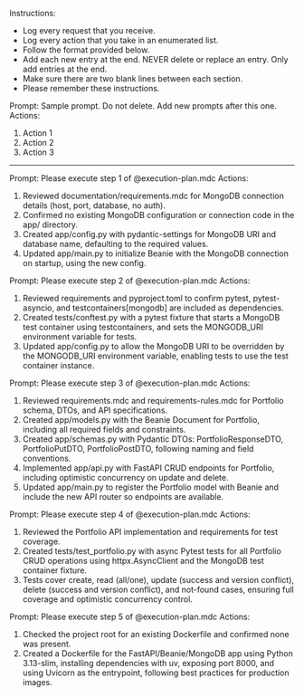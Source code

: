 Instructions:
- Log every request that you receive.
- Log every action that you take in an enumerated list.
- Follow the format provided below.  
- Add each new entry at the end.  NEVER delete or replace an entry.  Only add entries at the end.
- Make sure there are two blank lines between each section.
- Please remember these instructions.


Prompt: Sample prompt.  Do not delete.  Add new prompts after this one.
Actions:
1. Action 1
2. Action 2
3. Action 3


---



Prompt: Please execute step 1 of @execution-plan.mdc
Actions:
1. Reviewed documentation/requirements.mdc for MongoDB connection details (host, port, database, no auth).
2. Confirmed no existing MongoDB configuration or connection code in the app/ directory.
3. Created app/config.py with pydantic-settings for MongoDB URI and database name, defaulting to the required values.
4. Updated app/main.py to initialize Beanie with the MongoDB connection on startup, using the new config.


Prompt: Please execute step 2 of @execution-plan.mdc
Actions:
1. Reviewed requirements and pyproject.toml to confirm pytest, pytest-asyncio, and testcontainers[mongodb] are included as dependencies.
2. Created tests/conftest.py with a pytest fixture that starts a MongoDB test container using testcontainers, and sets the MONGODB_URI environment variable for tests.
3. Updated app/config.py to allow the MongoDB URI to be overridden by the MONGODB_URI environment variable, enabling tests to use the test container instance.


Prompt: Please execute step 3 of @execution-plan.mdc
Actions:
1. Reviewed requirements.mdc and requirements-rules.mdc for Portfolio schema, DTOs, and API specifications.
2. Created app/models.py with the Beanie Document for Portfolio, including all required fields and constraints.
3. Created app/schemas.py with Pydantic DTOs: PortfolioResponseDTO, PortfolioPutDTO, PortfolioPostDTO, following naming and field conventions.
4. Implemented app/api.py with FastAPI CRUD endpoints for Portfolio, including optimistic concurrency on update and delete.
5. Updated app/main.py to register the Portfolio model with Beanie and include the new API router so endpoints are available.


Prompt: Please execute step 4 of @execution-plan.mdc
Actions:
1. Reviewed the Portfolio API implementation and requirements for test coverage.
2. Created tests/test_portfolio.py with async Pytest tests for all Portfolio CRUD operations using httpx.AsyncClient and the MongoDB test container fixture.
3. Tests cover create, read (all/one), update (success and version conflict), delete (success and version conflict), and not-found cases, ensuring full coverage and optimistic concurrency control.


Prompt: Please execute step 5 of @execution-plan.mdc
Actions:
1. Checked the project root for an existing Dockerfile and confirmed none was present.
2. Created a Dockerfile for the FastAPI/Beanie/MongoDB app using Python 3.13-slim, installing dependencies with uv, exposing port 8000, and using Uvicorn as the entrypoint, following best practices for production images.



